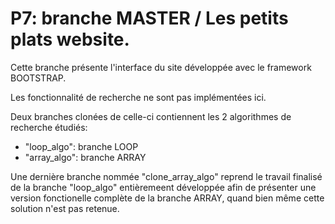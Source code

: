 # P7: branche MASTER / Les petits plats website.

Cette branche présente l'interface du site développée avec le framework BOOTSTRAP.

Les fonctionnalité de recherche ne sont pas implémentées ici.

Deux branches clonées de celle-ci contiennent les 2 algorithmes de recherche étudiés:
* "loop_algo": branche LOOP
* "array_algo": branche ARRAY


Une dernière branche nommée "clone_array_algo" reprend le travail finalisé de la branche "loop_algo" entièremeent développée afin de présenter une version fonctionelle complète de la branche ARRAY, quand bien même cette solution n'est pas retenue.

